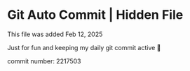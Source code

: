 # Git Auto Commit | Hidden File

This file was added Feb 12, 2025

Just for fun and keeping my daily git commit active 🤪

commit number: 2217503
